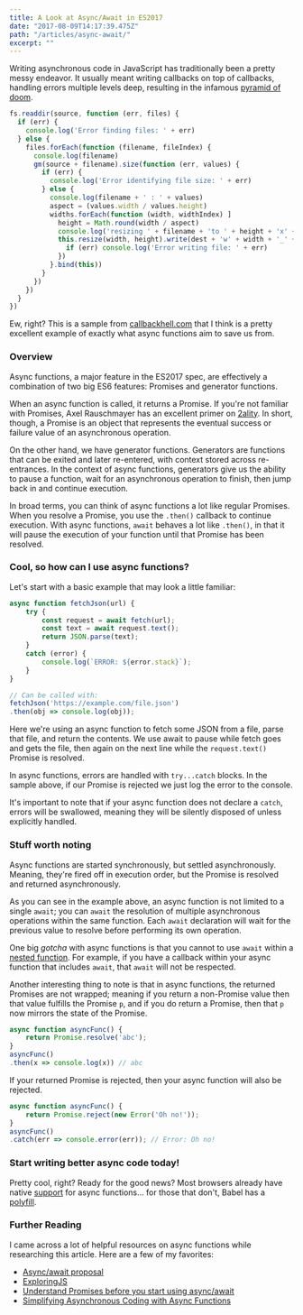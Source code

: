 ```yaml
---
title: A Look at Async/Await in ES2017
date: "2017-08-09T14:17:39.475Z"
path: "/articles/async-await/"
excerpt: ""
---
```


Writing asynchronous code in JavaScript has traditionally been a pretty messy endeavor. It usually meant writing callbacks on top of callbacks, handling errors multiple levels deep, resulting in the infamous [pyramid of doom](https://en.wikipedia.org/wiki/Pyramid_of_doom_(programming)).

```js
fs.readdir(source, function (err, files) {
  if (err) {
    console.log('Error finding files: ' + err)
  } else {
    files.forEach(function (filename, fileIndex) {
      console.log(filename)
      gm(source + filename).size(function (err, values) {
        if (err) {
          console.log('Error identifying file size: ' + err)
        } else {
          console.log(filename + ' : ' + values)
          aspect = (values.width / values.height)
          widths.forEach(function (width, widthIndex) ]
            height = Math.round(width / aspect)
            console.log('resizing ' + filename + 'to ' + height + 'x' + height)
            this.resize(width, height).write(dest + 'w' + width + '_' + filename, function(err) {
              if (err) console.log('Error writing file: ' + err)
            })
          }.bind(this))
        }
      })
    })
  }
})
```

Ew, right? This is a sample from [callbackhell.com](http://callbackhell.com) that I think is a pretty excellent example of exactly what async functions aim to save us from.

### Overview

Async functions, a major feature in the ES2017 spec, are effectively a combination of two big ES6 features: Promises and generator functions. 

When an async function is called, it returns a Promise. If you're not familiar with Promises, Axel Rauschmayer has an excellent primer on [2ality](http://2ality.com/2014/09/es6-promises-foundations.html). In short, though, a Promise is an object that represents the eventual success or failure value of an asynchronous operation.

On the other hand, we have generator functions. Generators are functions that can be exited and later re-entered, with context stored across re-entrances. In the context of async functions, generators give us the ability to pause a function, wait for an asynchronous operation to finish, then jump back in and continue execution.

In broad terms, you can think of async functions a lot like regular Promises. When you resolve a Promise, you use the `.then()` callback to continue execution. With async functions, `await` behaves a lot like `.then()`, in that it will pause the execution of your function until that Promise has been resolved.

### Cool, so how can I use async functions?

Let's start with a basic example that may look a little familiar:
```js
async function fetchJson(url) {
    try {
        const request = await fetch(url);
        const text = await request.text();
        return JSON.parse(text);
    }
    catch (error) {
        console.log(`ERROR: ${error.stack}`);
    }
}

// Can be called with:
fetchJson('https://example.com/file.json')
.then(obj => console.log(obj));
```
Here we're using an async function to fetch some JSON from a file, parse that file, and return the contents. We use await to pause while fetch goes and gets the file, then again on the next line while the `request.text()` Promise is resolved.

In async functions, errors are handled with `try...catch` blocks. In the sample above, if our Promise is rejected we just log the error to the console.

It's important to note that if your async function does not declare a `catch`, errors will be swallowed, meaning they will be silently disposed of unless explicitly handled.

### Stuff worth noting

Async functions are started synchronously, but settled asynchronously. Meaning, they're fired off in execution order, but the Promise is resolved and returned asynchronously. 

As you can see in the example above, an async function is not limited to a single `await`; you can `await` the resolution of multiple asynchronous operations within the same function. Each `await` declaration will wait for the previous value to resolve before performing its own operation.

One big *gotcha* with async functions is that you cannot to use `await` within a [nested function](http://calculist.org/blog/2011/12/14/why-coroutines-wont-work-on-the-web/). For example, if you have a callback within your async function that includes `await`, that `await` will not be respected. 

Another interesting thing to note is that in async functions, the returned Promises are not wrapped; meaning if you return a non-Promise value then that value fulfills the Promise `p`, and if you do return a Promise, then that `p` now mirrors the state of the Promise.

```js
async function asyncFunc() {
    return Promise.resolve('abc');
}
asyncFunc()
.then(x => console.log(x)) // abc
```

If your returned Promise is rejected, then your async function will also be rejected.

```js
async function asyncFunc() {
    return Promise.reject(new Error('Oh no!'));
}
asyncFunc()
.catch(err => console.error(err)); // Error: Oh no!
```

### Start writing better async code today!

Pretty cool, right? Ready for the good news? Most browsers already have native [support](https://developer.mozilla.org/en-US/docs/Web/JavaScript/Reference/Statements/async_function#Browser_compatibility) for async functions... for those that don't, Babel has a [polyfill](https://babeljs.io/docs/plugins/transform-async-to-generator/).

### Further Reading

I came across a lot of helpful resources on async functions while researching this article. Here are a few of my favorites:
* [Async/await proposal](https://tc39.github.io/ecmascript-asyncawait/)
* [ExploringJS](http://exploringjs.com/es2016-es2017/ch_async-functions.html)
* [Understand Promises before you start using async/await](https://medium.com/@bluepnume/learn-about-promises-before-you-start-using-async-await-eb148164a9c8)
* [Simplifying Asynchronous Coding with Async Functions](https://www.sitepoint.com/simplifying-asynchronous-coding-async-functions/)
